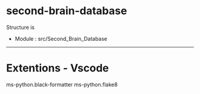 # second-brain-database

Structure is

- Module : src/Second_Brain_Database


---

# Extentions - Vscode

ms-python.black-formatter
ms-python.flake8
